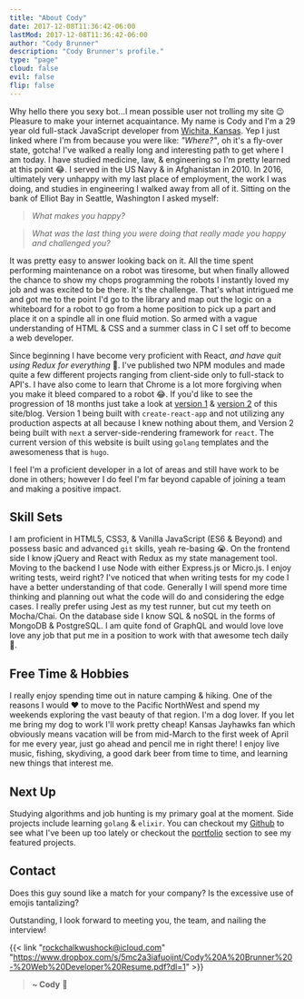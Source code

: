 ```yaml
---
title: "About Cody"
date: 2017-12-08T11:36:42-06:00
lastMod: 2017-12-08T11:36:42-06:00
author: "Cody Brunner"
description: "Cody Brunner's profile."
type: "page"
cloud: false
evil: false
flip: false
---
```


Why hello there you sexy bot...I mean possible user not trolling my site :wink: Pleasure to make your internet acquaintance. My name is Cody and I'm a 29 year old full-stack JavaScript developer from [Wichita, Kansas](https://www.google.com/maps/place/Wichita,+KS/@37.6645261,-97.5837757,11z/data=!3m1!4b1!4m5!3m4!1s0x87badb6ad27f182d:0x9396d5bf74d33d3e!8m2!3d37.6871761!4d-97.330053?hl=en). Yep I just linked where I'm from because you were like: _"Where?"_, oh it's a fly-over state, gotcha! I've walked a really long and interesting path to get where I am today. I have studied medicine, law, & engineering so I'm pretty learned at this point :joy:. I served in the US Navy & in Afghanistan in 2010. In 2016, ultimately very unhappy with my last place of employment, the work I was doing, and studies in engineering I walked away from all of it. Sitting on the bank of Elliot Bay in Seattle, Washington I asked myself:

> _What makes you happy?_

> _What was the last thing you were doing that really made you happy and challenged you?_

It was pretty easy to answer looking back on it. All the time spent performing maintenance on a robot was tiresome, but when finally allowed the chance to show my chops programming the robots I instantly loved my job and was excited to be there. It's the challenge. That's what intrigued me and got me to the point I'd go to the library and map out the logic on a whiteboard for a robot to go from a home position to pick up a part and place it on a spindle all in one fluid motion. So armed with a vague understanding of HTML & CSS and a summer class in C I set off to become a web developer.

Since beginning I have become very proficient with React, _and have quit using Redux for everything_  :see_no_evil:. I've published two NPM modules and made quite a few different projects ranging from client-side only to full-stack to API's. I have also come to learn that Chrome is a lot more forgiving when you make it bleed compared to a robot :joy:. If you'd like to see the progression of 18 months just take a look at [version 1](https://rockchalkwushock.github.io/rcws-development/) & [version 2](https://rcws-development-v2.now.sh/ ) of this site/blog. Version 1 being built with `create-react-app` and not utilizing any production aspects at all because I knew nothing about them, and Version 2 being built with `next` a server-side-rendering framework for `react`. The current version of this website is built using `golang` templates and the awesomeness that is `hugo`.

I feel I'm a proficient developer in a lot of areas and still have work to be done in others; however I do feel I'm far beyond capable of joining a team and making a positive impact.

## Skill Sets

I am proficient in HTML5, CSS3, & Vanilla JavaScript (ES6 & Beyond) and possess basic and advanced `git` skills, yeah re-basing :sob:. On the frontend side I know jQuery and React with Redux as my state management tool. Moving to the backend I use Node with either Express.js or Micro.js. I enjoy writing tests, weird right? I've noticed that when writing tests for my code I have a better understanding of that code. Generally I will spend more time thinking and planning out what the code will do and considering the edge cases. I really prefer using Jest as my test runner, but cut my teeth on Mocha/Chai. On the database side I know SQL & noSQL in the forms of MongoDB & PostgreSQL. I am quite fond of GraphQL and would love love love any job that put me in a position to work with that awesome tech daily  :raised_hands:.

## Free Time & Hobbies

I really enjoy spending time out in nature camping & hiking. One of the reasons I would :heart: to move to the Pacific NorthWest and spend my weekends exploring the vast beauty of that region. I'm a dog lover. If you let me bring my dog to work I'll work pretty cheap! Kansas Jayhawks fan which obviously means vacation will be from mid-March to the first week of April for me every year, just go ahead and pencil me in right there! I enjoy live music, fishing, skydiving, a good dark beer from time to time, and learning new things that interest me.

## Next Up

Studying algorithms and job hunting is my primary goal at the moment. Side projects include learning `golang` & `elixir`. You can checkout my [Github](https://github.com/rockchalkwushock/) to see what I've been up too lately or checkout the [portfolio](https://codybrunner.rocks/portfolio/) section to see my featured projects.

## Contact

Does this guy sound like a match for your company? Is the excessive use of emojis tantalizing?

Outstanding, I look forward to meeting you, the team, and nailing the interview!

{{< link "rockchalkwushock@icloud.com" "https://www.dropbox.com/s/5mc2a3iafuoijnt/Cody%20A%20Brunner%20-%20Web%20Developer%20Resume.pdf?dl=1" >}}

> **~ Cody** :rocket: